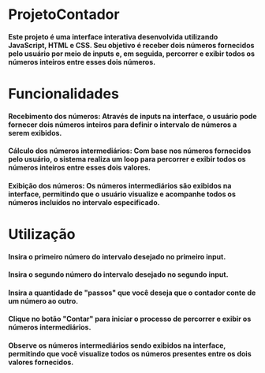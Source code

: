 # ProjetoContador
#### Este projeto é uma interface interativa desenvolvida utilizando JavaScript, HTML e CSS. Seu objetivo é receber dois números fornecidos pelo usuário por meio de inputs e, em seguida, percorrer e exibir todos os números inteiros entre esses dois números.

# Funcionalidades
#### Recebimento dos números: Através de inputs na interface, o usuário pode fornecer dois números inteiros para definir o intervalo de números a serem exibidos.
#### Cálculo dos números intermediários: Com base nos números fornecidos pelo usuário, o sistema realiza um loop para percorrer e exibir todos os números inteiros entre esses dois valores.
#### Exibição dos números: Os números intermediários são exibidos na interface, permitindo que o usuário visualize e acompanhe todos os números incluídos no intervalo especificado.

# Utilização
#### Insira o primeiro número do intervalo desejado no primeiro input.

#### Insira o segundo número do intervalo desejado no segundo input.

#### Insira a quantidade de "passos" que você deseja que o contador conte de um número ao outro.

#### Clique no botão "Contar" para iniciar o processo de percorrer e exibir os números intermediários.

#### Observe os números intermediários sendo exibidos na interface, permitindo que você visualize todos os números presentes entre os dois valores fornecidos.

